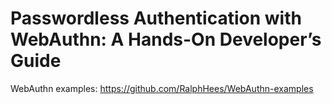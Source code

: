 # Passwordless Authentication with WebAuthn: A Hands-On Developer’s Guide

WebAuthn examples: https://github.com/RalphHees/WebAuthn-examples